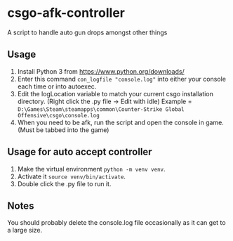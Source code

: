 # csgo-afk-controller
A script to handle auto gun drops amongst other things

## Usage
1. Install Python 3 from https://www.python.org/downloads/
2. Enter this command `con_logfile "console.log"` into either your console each time or into autoexec. 
3. Edit the logLocation variable to match your current csgo installation directory. (Right click the .py file -> Edit with idle)
Example = `D:\Games\Steam\steamapps\common\Counter-Strike Global Offensive\csgo\console.log`
4. When you need to be afk, run the script and open the console in game. (Must be tabbed into the game)


## Usage for auto accept controller
1. Make the virtual environment `python -m venv venv`.
2. Activate it `source venv/bin/activate`.
3. Double click the .py file to run it.


## Notes
You should probably delete the console.log file occasionally as it can get to a large size.
